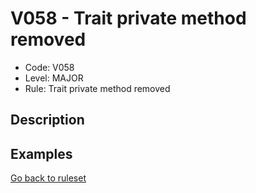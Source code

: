 # V058 - Trait private method removed

* Code: V058
* Level: MAJOR
* Rule: Trait private method removed

## Description

## Examples

[Go back to ruleset](../README.md)